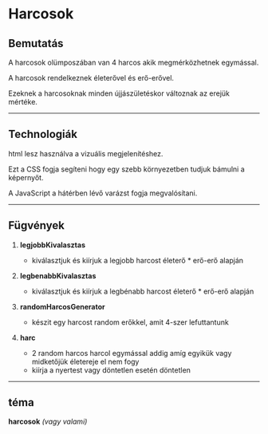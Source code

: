 # Harcosok
## Bemutatás
A harcosok olümposzában van 4 harcos akik megmérközhetnek egymással.

A harcosok rendelkeznek életerővel és erő-erővel.

Ezeknek a harcosoknak minden újjászületéskor változnak az erejük mértéke.

---

## Technologiák
html lesz használva a vizuális megjelenítéshez.

Ezt a CSS fogja segíteni hogy egy szebb környezetben tudjuk bámulni a képernyőt.

A JavaScript a hátérben lévő varázst fogja megvalósítani.

---

## Fügvények
1. **legjobbKivalasztas**
   - kiválasztjuk és kiírjuk a legjobb harcost életerő * erő-erő alapján
     
2. **legbenabbKivalasztas**
   - kiválasztjuk és kiírjuk a legbénabb harcost életerő * erő-erő alapján
     
3. **randomHarcosGenerator**
   - készit egy harcost random erőkkel, amit 4-szer lefuttantunk
     
4. **harc**
   - 2 random harcos harcol egymással addig amíg egyikük vagy midketőjük életereje el nem fogy
   - kiírja a nyertest vagy döntetlen esetén döntetlen
  
---

## téma
**harcosok** *(vagy valami)*
